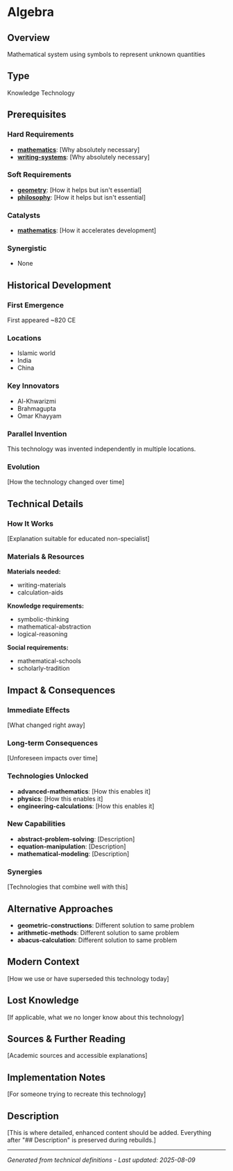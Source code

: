 # Algebra

## Overview
Mathematical system using symbols to represent unknown quantities

## Type
Knowledge Technology

## Prerequisites

### Hard Requirements
- **[mathematics](../mathematics/README.md)**: [Why absolutely necessary]
- **[writing-systems](../writing-systems/README.md)**: [Why absolutely necessary]

### Soft Requirements
- **[geometry](../geometry/README.md)**: [How it helps but isn't essential]
- **[philosophy](../philosophy/README.md)**: [How it helps but isn't essential]

### Catalysts
- **[mathematics](../mathematics/README.md)**: [How it accelerates development]

### Synergistic
- None

## Historical Development

### First Emergence
First appeared ~820 CE

### Locations
- Islamic world
- India
- China

### Key Innovators
- Al-Khwarizmi
- Brahmagupta
- Omar Khayyam

### Parallel Invention
This technology was invented independently in multiple locations.

### Evolution
[How the technology changed over time]

## Technical Details

### How It Works
[Explanation suitable for educated non-specialist]

### Materials & Resources
**Materials needed:**
- writing-materials
- calculation-aids


**Knowledge requirements:**
- symbolic-thinking
- mathematical-abstraction
- logical-reasoning


**Social requirements:**
- mathematical-schools
- scholarly-tradition

## Impact & Consequences

### Immediate Effects
[What changed right away]

### Long-term Consequences
[Unforeseen impacts over time]

### Technologies Unlocked
- **advanced-mathematics**: [How this enables it]
- **physics**: [How this enables it]
- **engineering-calculations**: [How this enables it]

### New Capabilities
- **abstract-problem-solving**: [Description]
- **equation-manipulation**: [Description]
- **mathematical-modeling**: [Description]

### Synergies
[Technologies that combine well with this]

## Alternative Approaches
- **geometric-constructions**: Different solution to same problem
- **arithmetic-methods**: Different solution to same problem
- **abacus-calculation**: Different solution to same problem

## Modern Context
[How we use or have superseded this technology today]

## Lost Knowledge
[If applicable, what we no longer know about this technology]

## Sources & Further Reading
[Academic sources and accessible explanations]

## Implementation Notes
[For someone trying to recreate this technology]

## Description








[This is where detailed, enhanced content should be added. Everything after "## Description" is preserved during rebuilds.]

---
*Generated from technical definitions - Last updated: 2025-08-09*
